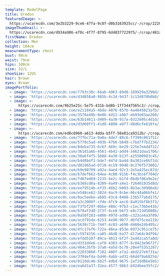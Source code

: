 ```yaml
---
template: ModelPage
title: Dredon
featuredImage: >-
  https://ucarecdn.com/3e2b3229-9ce6-47fa-9c8f-d0b3163925cc/-/crop/2220x886/257,0/-/preview/
imageThumbnail: >-
  https://ucarecdn.com/d934a986-ef0c-4f7f-8795-6d4837722975/-/crop/481x658/399,192/-/preview/
firstName: Dredon
collection: Men
height: 184cm
measurementType: chest
bust: 98cm
waist: 79cm
hips: 100cm
size: 32/L
shoeSize: 12US
hair: Brown
eyes: Brown
imagePortfolio:
  - image: 'https://ucarecdn.com/7793c30c-66ab-4963-89d8-189929a3290d/'
  - image: 'https://ucarecdn.com/d34858a0-985b-4c2d-9437-1c13d870b0b8/'
  - image: >-
      https://ucarecdn.com/9b25e25c-5e75-431b-bd8b-1ff3447565c3/-/crop/1183x1633/479,0/-/preview/
  - image: 'https://ucarecdn.com/e21184a5-4bde-4076-857b-4a4045023afb/'
  - image: 'https://ucarecdn.com/3576e40b-0e0b-4d12-a9b7-eb93e03ae260/'
  - image: 'https://ucarecdn.com/63b14611-d409-4a30-917a-0322605c4d1d/'
  - image: 'https://ucarecdn.com/d3d60ff1-41d0-4800-a9f7-d8d6cfe610fa/'
  - image: >-
      https://ucarecdn.com/ed8c6960-a613-4dda-b5ff-56e81ca9312b/-/crop/1604x2200/0,401/-/preview/
  - image: 'https://ucarecdn.com/77fbc71a-9a0a-4de7-88c6-f7399c061f51/'
  - image: 'https://ucarecdn.com/5770c5ad-493b-4766-b849-c7bd7f7b2234/'
  - image: 'https://ucarecdn.com/84eba735-6c6f-469c-be29-225e7e4ddf12/'
  - image: 'https://ucarecdn.com/36101a6b-4561-4b42-add4-34621daa17b6/'
  - image: 'https://ucarecdn.com/30a6f4f5-5b08-4a30-b13f-a25500983c45/'
  - image: 'https://ucarecdn.com/b4d8b4f1-bde7-447d-ba4d-8a302ce6b71d/'
  - image: 'https://ucarecdn.com/d81065ad-0710-4c19-9948-0c276f573002/'
  - image: 'https://ucarecdn.com/b9e98709-a92a-4ae4-92c3-2e5a425ec87d/'
  - image: 'https://ucarecdn.com/b7def662-84ee-4c08-915b-f4c3bc6f704d/'
  - image: 'https://ucarecdn.com/fd67ed69-2235-4e2c-b1f4-0bdbf06a9e2e/'
  - image: 'https://ucarecdn.com/b368cd0a-8209-4a49-a4e1-726401935d8d/'
  - image: 'https://ucarecdn.com/ee79514b-ef35-46b2-b003-8b3ac3d986e8/'
  - image: 'https://ucarecdn.com/e548ce62-382d-4ac9-8cbe-06c44a06bfe1/'
  - image: 'https://ucarecdn.com/8ac5eebe-ab85-43cd-8488-23b577abd175/'
  - image: 'https://ucarecdn.com/a3c2000f-cfde-4fc9-aec6-8a015bf8b3f3/'
  - image: 'https://ucarecdn.com/f3fbf297-0bbe-488c-97b3-c1ec73bbe41b/'
  - image: 'https://ucarecdn.com/679af2d8-2f3f-4ce8-b6f3-e8c723d5008b/'
  - image: 'https://ucarecdn.com/0a50f283-e806-497d-ad9b-c323ce4a3f09/'
  - image: 'https://ucarecdn.com/acd791de-6253-4e90-9077-d6fd75cee219/'
  - image: 'https://ucarecdn.com/5638c71b-7447-4c03-a698-d460e24b495c/'
  - image: 'https://ucarecdn.com/4fc17ef6-f22a-46ea-853e-6973c951ce75/'
  - image: 'https://ucarecdn.com/c5974156-ca85-46d8-ba77-d17a64c9df94/'
  - image: 'https://ucarecdn.com/efdd5107-89ca-4813-bf2f-2ed42ca5fa0d/'
  - image: 'https://ucarecdn.com/d331d4e6-caf0-4383-877f-6c8423e9672f/'
  - image: 'https://ucarecdn.com/464c35fb-37a0-4a5d-bc78-20e4f5351287/'
  - image: 'https://ucarecdn.com/22033860-f102-400f-a7a1-abd227e6f31a/'
  - image: 'https://ucarecdn.com/3704ef4a-bd46-4abb-ad31-66d4f9a68254/'
  - image: 'https://ucarecdn.com/8110dc46-5b2f-4d6d-9675-2af1dd8be5b5/'
  - image: 'https://ucarecdn.com/ea6d1a37-32ea-4577-98b3-b924bee35fc2/'
---
```


